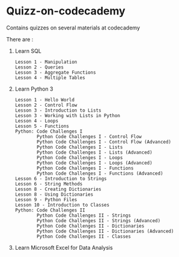# Quizz-on-codecademy
Contains quizzes on several materials at codecademy

There are :

1.  Learn SQL

        Lesson 1 - Manipulation
        Lesson 2 - Queries
        Lesson 3 - Aggregate Functions
        Lesson 4 - Multiple Tables

2.  Learn Python 3

        Lesson 1 - Hello World
        Lesson 2 - Control Flow
        Lesson 3 - Introduction to Lists
        Lesson 3 - Working with Lists in Python
        Lesson 4 - Loops
        Lesson 5 - Functions
        Python: Code Challenges I
                Python Code Challenges I - Control Flow
                Python Code Challenges I - Control Flow (Advanced)
                Python Code Challenges I - Lists
                Python Code Challenges I - Lists (Advanced)
                Python Code Challenges I - Loops
                Python Code Challenges I - Loops (Advanced)
                Python Code Challenges I - Functions
                Python Code Challenges I - Functions (Advanced)
        Lesson 6 - Introduction to Strings
        Lesson 6 - String Methods
        Lesson 8 - Creating Dictionaries
        Lesson 8 - Using Dictionaries
        Lesson 9 - Python Files
        Lesson 10 - Introduction to Classes
        Python: Code Challenges II
                Python Code Challenges II - Strings
                Python Code Challenges II - Strings (Advanced)
                Python Code Challenges II - Dictionaries
                Python Code Challenges II - Dictionaries (Advanced)
                Python Code Challenges II - Classes

3.  Learn Microsoft Excel for Data Analysis
